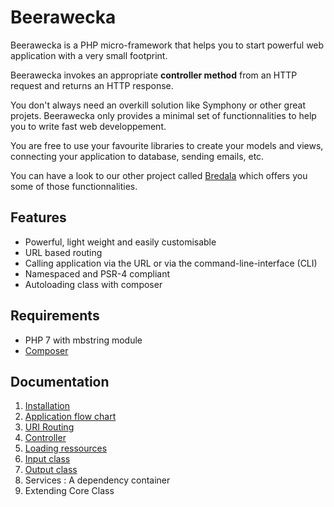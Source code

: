 # Beerawecka

Beerawecka is a PHP micro-framework that helps you to start powerful
web application with a very small footprint.

Beerawecka invokes an appropriate **controller method** from an HTTP request
and returns an HTTP response.

You don't always need an overkill solution like Symphony or other great projets.
Beerawecka only provides a minimal set of functionnalities to help you to write
fast web developpement.

You are free to use your favourite libraries to create your models and views, 
connecting your application to database, sending emails, etc.

You can have a look to our other project called
[Bredala](https://github.com/sugatasei/bredala) which offers you some of
those functionnalities.

## Features

- Powerful, light weight and easily customisable
- URL based routing
- Calling application via the URL or via the command-line-interface (CLI)
- Namespaced and PSR-4 compliant
- Autoloading class with composer

## Requirements

- PHP 7 with mbstring module
- [Composer](https://getcomposer.org/)

## Documentation

1. [Installation](https://github.com/sugatasei/beerawecka/blob/master/doc/01-installation.md)
2. [Application flow chart](https://github.com/sugatasei/beerawecka/blob/master/doc/02-application-flow-chart.md)
3. [URI Routing](https://github.com/sugatasei/beerawecka/blob/master/doc/03-uri-routing.md)
4. [Controller](https://github.com/sugatasei/beerawecka/blob/master/doc/04-controller.md)
5. [Loading ressources](https://github.com/sugatasei/beerawecka/blob/master/doc/05-loading-ressources.md)
6. [Input class](https://github.com/sugatasei/beerawecka/blob/master/doc/06-input-class.md)
7. [Output class](https://github.com/sugatasei/beerawecka/blob/master/doc/07-output-class.md)
8. Services : A dependency container
9. Extending Core Class

